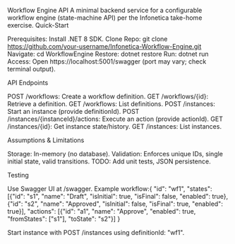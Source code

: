 Workflow Engine API
A minimal backend service for a configurable workflow engine (state-machine API) per the Infonetica take-home exercise.
Quick-Start

Prerequisites: Install .NET 8 SDK.
Clone Repo: git clone https://github.com/your-username/Infonetica-Workflow-Engine.git
Navigate: cd WorkflowEngine
Restore: dotnet restore
Run: dotnet run
Access: Open https://localhost:5001/swagger (port may vary; check terminal output).

API Endpoints

POST /workflows: Create a workflow definition.
GET /workflows/{id}: Retrieve a definition.
GET /workflows: List definitions.
POST /instances: Start an instance (provide definitionId).
POST /instances/{instanceId}/actions: Execute an action (provide actionId).
GET /instances/{id}: Get instance state/history.
GET /instances: List instances.

Assumptions & Limitations

Storage: In-memory (no database).
Validation: Enforces unique IDs, single initial state, valid transitions.
TODO: Add unit tests, JSON persistence.

Testing

Use Swagger UI at /swagger.
Example workflow:{
  "id": "wf1",
  "states": [{"id": "s1", "name": "Draft", "isInitial": true, "isFinal": false, "enabled": true},
             {"id": "s2", "name": "Approved", "isInitial": false, "isFinal": true, "enabled": true}],
  "actions": [{"id": "a1", "name": "Approve", "enabled": true, "fromStates": ["s1"], "toState": "s2"}]
}


Start instance with POST /instances using definitionId: "wf1".

